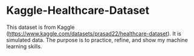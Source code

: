 # Kaggle-Healthcare-Dataset
This dataset is from Kaggle (https://www.kaggle.com/datasets/prasad22/healthcare-dataset).  It is simulated data.  The purpose is to practice, refine, and show my machine learning skills. 

